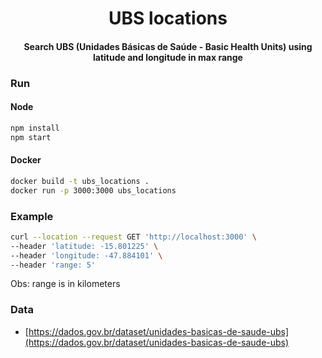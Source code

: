 <h1 align="center">
    UBS locations
</h1>
<h4 align="center">
    Search UBS (Unidades Básicas de Saúde - Basic Health Units) using latitude and longitude in max range
</h3>

### Run

#### Node
```sh
npm install
npm start
```

#### Docker
```sh
docker build -t ubs_locations .
docker run -p 3000:3000 ubs_locations
```

### Example

```sh
curl --location --request GET 'http://localhost:3000' \
--header 'latitude: -15.801225' \
--header 'longitude: -47.884101' \
--header 'range: 5'
```
Obs: range is in kilometers

### Data

- [https://dados.gov.br/dataset/unidades-basicas-de-saude-ubs](https://dados.gov.br/dataset/unidades-basicas-de-saude-ubs)
